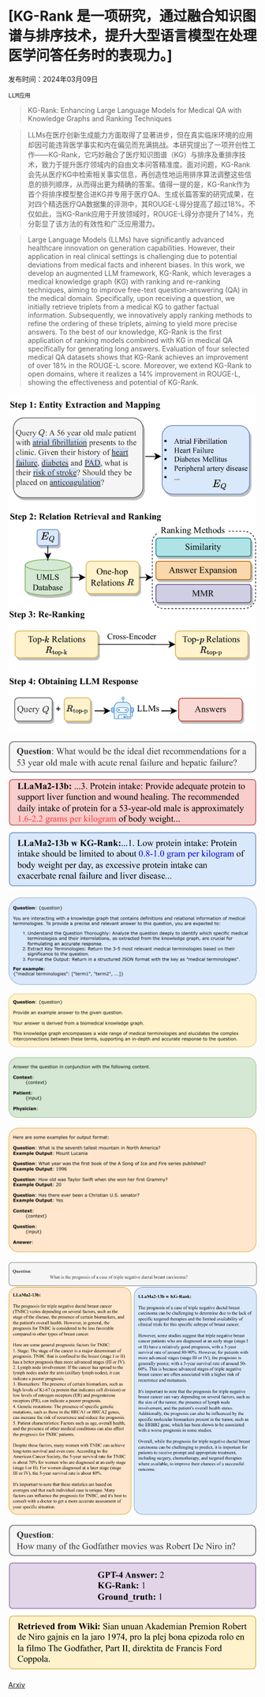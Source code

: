 # [KG-Rank 是一项研究，通过融合知识图谱与排序技术，提升大型语言模型在处理医学问答任务时的表现力。]

发布时间：2024年03月09日

`LLM应用`

> KG-Rank: Enhancing Large Language Models for Medical QA with Knowledge Graphs and Ranking Techniques

> LLMs在医疗创新生成能力方面取得了显著进步，但在真实临床环境的应用却因可能违背医学事实和内在偏见而充满挑战。本研究提出了一项开创性工作——KG-Rank，它巧妙融合了医疗知识图谱（KG）与排序及重排序技术，致力于提升医疗领域内的自由文本问答精准度。面对问题，KG-Rank会先从医疗KG中检索相关事实信息，再创造性地运用排序算法调整这些信息的排列顺序，从而得出更为精确的答案。值得一提的是，KG-Rank作为首个将排序模型整合进KG并专用于医疗QA、生成长篇答案的研究成果，在对四个精选医疗QA数据集的评测中，其ROUGE-L得分提高了超过18%。不仅如此，当KG-Rank应用于开放领域时，ROUGE-L得分亦提升了14%，充分彰显了该方法的有效性和广泛应用潜力。

> Large Language Models (LLMs) have significantly advanced healthcare innovation on generation capabilities. However, their application in real clinical settings is challenging due to potential deviations from medical facts and inherent biases. In this work, we develop an augmented LLM framework, KG-Rank, which leverages a medical knowledge graph (KG) with ranking and re-ranking techniques, aiming to improve free-text question-answering (QA) in the medical domain. Specifically, upon receiving a question, we initially retrieve triplets from a medical KG to gather factual information. Subsequently, we innovatively apply ranking methods to refine the ordering of these triplets, aiming to yield more precise answers. To the best of our knowledge, KG-Rank is the first application of ranking models combined with KG in medical QA specifically for generating long answers. Evaluation of four selected medical QA datasets shows that KG-Rank achieves an improvement of over 18% in the ROUGE-L score. Moreover, we extend KG-Rank to open domains, where it realizes a 14% improvement in ROUGE-L, showing the effectiveness and potential of KG-Rank.

![KG-Rank 是一项研究，通过融合知识图谱与排序技术，提升大型语言模型在处理医学问答任务时的表现力。](../../../paper_images/2403.05881/x1.png)

![KG-Rank 是一项研究，通过融合知识图谱与排序技术，提升大型语言模型在处理医学问答任务时的表现力。](../../../paper_images/2403.05881/x2.png)

![KG-Rank 是一项研究，通过融合知识图谱与排序技术，提升大型语言模型在处理医学问答任务时的表现力。](../../../paper_images/2403.05881/x3.png)

![KG-Rank 是一项研究，通过融合知识图谱与排序技术，提升大型语言模型在处理医学问答任务时的表现力。](../../../paper_images/2403.05881/x4.png)

![KG-Rank 是一项研究，通过融合知识图谱与排序技术，提升大型语言模型在处理医学问答任务时的表现力。](../../../paper_images/2403.05881/x5.png)

![KG-Rank 是一项研究，通过融合知识图谱与排序技术，提升大型语言模型在处理医学问答任务时的表现力。](../../../paper_images/2403.05881/x6.png)

![KG-Rank 是一项研究，通过融合知识图谱与排序技术，提升大型语言模型在处理医学问答任务时的表现力。](../../../paper_images/2403.05881/x7.png)

![KG-Rank 是一项研究，通过融合知识图谱与排序技术，提升大型语言模型在处理医学问答任务时的表现力。](../../../paper_images/2403.05881/x8.png)

[Arxiv](https://arxiv.org/abs/2403.05881)